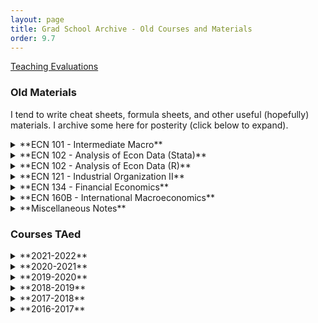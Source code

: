 ```yaml
---
layout: page
title: Grad School Archive - Old Courses and Materials
order: 9.7
---
```



[Teaching Evaluations](evals.pdf)


### Old Materials

I tend to write cheat sheets, formula sheets, and other useful (hopefully)
materials. I archive some here for posterity (click below to expand).

<details markdown=1><summary markdown="span">**ECN 101 - Intermediate Macro**</summary>
  - [Solow Growth Model](materials/ecn101/solow.pdf)
</details>

<details markdown=1><summary markdown="span">**ECN 102 - Analysis of Econ Data (Stata)**</summary>
 - [Stata Sheet 01](materials/ecn102/stata-01.pdf)
 - [Stata Sheet 02](materials/ecn102/stata-02.pdf)
 - [Stata Sheet 03](materials/ecn102/stata-03.pdf)
 - [Central Limit Theorem](materials/ecn102/CLT.pdf)
 - [Confidence Intervals and Testing](materials/ecn102/CI_htest_pvalue.pdf)
 - [Simple Regression](materials/ecn102/simpleregressions.pdf)
 - [Log Functional Forms](materials/ecn102/logfunctionalforms.pdf)
 - [Multiple Regression](materials/ecn102/multipleregression.pdf)
 - [Marginal Effects](materials/ecn102/marginaleffects.pdf)
 - [F-test](materials/ecn102/ftest.pdf)
</details>

<details markdown=1><summary markdown="span">**ECN 102 - Analysis of Econ Data (R)**</summary>
 - [R Sheet 01](materials/ecn102/Rsheet-01.pdf)
 - [R Sheet 02](materials/ecn102/Rsheet-02.pdf)
 - [R Sheet 03](materials/ecn102/Rsheet-03.pdf)
 - [R Sheet 04](materials/ecn102/Rsheet-04.pdf)
 - [R Sheet 05](materials/ecn102/Rsheet-05.pdf)
 - [Central Limit Theorem](materials/ecn102/R-CLT.pdf)
 - [Confidence Intervals and Testing](materials/ecn102/CI_htest_pvalue.pdf)
 - [Simple Regression](materials/ecn102/R-simpleregressions.pdf)
 - [Log Functional Forms](materials/ecn102/R-logfunctionalforms.pdf)
 - [Multiple Regression](materials/ecn102/R-multipleregressions.pdf)
 - [F-tests](materials/ecn102/R-ftest.pdf)
 - [OLS Assumption Tests](materials/ecn102/R-OLStests.pdf)
 - [cats.csv](materials/ecn102/cats.csv)
 - [wages.csv](materials/ecn102/wages.csv)
 - [hcle.csv](materials/ecn102/hcle.csv)
 - [sleep.csv](materials/ecn102/sleep.csv)

When using interactive scripts, press *Shift + Enter* to proceed step-by-step; or
click on *Runtime -> Run all* to run the entire script. It will give a warning but I
can assure you that my R script will not steal your credit card information.
 - [Basic Graphics](https://colab.research.google.com/drive/1TkTdZ4FAGHhuL8acM3uNGhHQ95kvbd7e?usp=sharing)
 - [Two-Sample Tests](https://colab.research.google.com/drive/1p8SiTIS6PCAFTn7h3Rrz63b4Q2fguW1J?usp=sharing)
 - [Correlation and Simple Regression](https://colab.research.google.com/drive/1UOofb_0qcgF68enCL2bYtN7U3zfZbqPy?usp=sharing)
 - [Multiple Regression](https://colab.research.google.com/drive/105kjMxIhP0B-le4pDYBKfTIP43ByTxYN?usp=sharing)
 - [Joint Testing](https://colab.research.google.com/drive/17niELnclHU6QLx8c58KLpcOy5Ks9WWWM?usp=sharing)
 - [OLS Testing](https://colab.research.google.com/drive/1vglGVMTmW_FBXBvS_HAdulacAZVpsAYW?usp=sharing)
</details>

<details markdown=1><summary markdown="span">**ECN 121 - Industrial Organization II**</summary>
 - [Spatial Competition](materials/ecn121/week02-ans.pdf)
 - [Price Discrimination, Nash Equilibria](materials/ecn121/week03-ans.pdf)
 - [Collusion, Limit Pricing](materials/ecn121/week04-ans.pdf)
 - [Cartels](materials/ecn121/week05-ans.pdf)
 - [Horizontal Mergers and Welfare](materials/ecn121/week06-ans.pdf)
 - [Vertical Mergers, Natural Monopoly](materials/ecn121/week07-ans.pdf)
 - [Ramsey Pricing, Two-Part Tariff](materials/ecn121/week08-ans.pdf)
 - [Permits and Lotteries, Externalities](materials/ecn121/week10-ans.pdf)
 - [International Trade, Economic Theory of Regulation](materials/ecn121/week11-ans.pdf)
</details>

<details markdown=1><summary markdown="span">**ECN 134 - Financial Economics**</summary>
 - [Present Value](materials/ecn134/presentvalue.pdf)
 - [Rate of Return](materials/ecn134/rateofreturn.pdf)
 - [Awkward Finance Jargon](materials/ecn134/optionsjargon.pdf)
 - [Put-Call Parity and Portfolio Choice](materials/ecn134/putcallchoice.pdf)
 - [Market Beta and CAPM](materials/ecn134/capm.pdf)
 - [Modigliani-Miller Theorem](materials/ecn134/mm.pdf)
</details>

<details markdown=1><summary markdown="span">**ECN 160B - International Macroeconomics**</summary>
 - [Warmup](materials/ecn160B/week01-ans.pdf)
 - [Exchange Rates, Parity Conditions](materials/ecn160B/week02-ans.pdf)
 - [LOOP and PPP](materials/ecn160B/week03-ans.pdf)
 - [Long-Run Exchange Rate Theory](materials/ecn160B/week04-ans.pdf)
 - [Open Economy National Accounting](materials/ecn160B/week05-ans.pdf)
 - [External Wealth, Consumption Smoothing](materials/ecn160B/week06-ans.pdf)
 - [Investment and Balance of Payments](materials/ecn160B/week07-ans.pdf)
 - [IS-LM-FX Shocks](materials/ecn160B/week08-ans.pdf)
 - [Costs of Fixing versus Floating](materials/ecn160B/week09-ans.pdf)
 - [Foreign Reserves and Speculative Attacks](materials/ecn160B/week10-ans.pdf)
 - [Self-Confirming Equilibria](materials/ecn160B/week11-ans.pdf)
</details>

<details markdown=1><summary markdown="span">**Miscellaneous Notes**</summary>
 - [Basic Probability Cheat Sheet](materials/misc/basicprobability.pdf)
 - [Basic Linear Regression with Matrices](materials/misc/regressionmatrix.pdf)
 - [McCall Search Model of Unemployment](materials/misc/mccall.pdf)
 - [Search Model of Unemployment with Endogenous Destruction](materials/misc/endogenousdestruction.pdf)
 - [Mortensen-Pissarides Search Model of Unemployment](materials/misc/mortensenpissarides.pdf)
 - [Permanent Income Hypothesis](materials/misc/pih.pdf)
 - [Lucas Tree CAPM ](materials/misc/lucastree.pdf)
 - [Lagos-Wright Monetary Search Model](materials/misc/lagoswright.pdf)
 - [Geromichalos, Licari, Suarez-Lledo CAPM](materials/misc/gls.pdf)
 - [Duffie et al Over-the-Counter Markets](materials/misc/otc.pdf)
</details>


### Courses TAed

<details markdown=1><summary markdown="span">**2021-2022**</summary>
  - [ECN 160B - International Macro (Spring 2022)](/courses/old/2022Sp_ECN160B/)
  - [ECN 103 - Uncertainty & Information (Winter 2022)](/courses/old/2022W_ECN103/)
  - [ECN 121B - Industrial Organization (Fall 2021)](/courses/old/2021F_ECN121B/)
</details>

<details markdown=1><summary markdown="span">**2020-2021**</summary>
  - [ECN 103 - Uncertainty & Information (Spring 2021)](/courses/old/2021Sp_ECN103/)
  - [ECN 106 - Decision Making (Winter 2021)](/courses/old/2021W_ECN106/)
  - [ECN 121B - Industrial Organization (Fall 2020)](/courses/old/2020F_ECN121B/)
</details>

<details markdown=1><summary markdown="span">**2019-2020**</summary>
  - [ECN 102 - Analysis of Econ Data (Summer 2020)](/courses/old/2020Su_ECN102/)
  - [ECN 102 - Analysis of Econ Data (Spring 2020)](/courses/old/2020Sp_ECN102/)
  - [ECN 160B - International Macro (Winter 2020)](/courses/old/2020W_ECN160B/)
  - [ECN 1B - Principles of Macro (Fall 2019)](/courses/old/2019F_ECN1B/)
</details>

<details markdown=1><summary markdown="span">**2018-2019**</summary>
  - [ECN 1B - Principles of Macro (Summer 2019)](/courses/old/2019Su_ECN1B/)
  - [ECN 102 - Analysis of Econ Data (Spring 2019)](/courses/old/2019Sp_ECN102/)
  - [ECN 122 - Game Theory (Winter 2019)](/courses/old/2019W_ECN122/)
  - [ECN 102 - Analysis of Econ Data (Fall 2018)](/courses/old/2018F_ECN102/)
</details>

<details markdown=1><summary markdown="span">**2017-2018**</summary>
  - [ECN 1B - Principles of Macro (Summer 2018)](/courses/old/2018Su_ECN1B/)
  - [ECN 134 - Financial Economics (Spring 2018)](/courses/old/2018Sp_ECN134/)
  - [ECN 102 - Analysis of Econ Data (Winter 2018)](/courses/old/2018W_ECN102/)
  - [ECN 1B - Principles of Macro (Fall 2017)](/courses/old/2017F_ECN1B/)
</details>

<details markdown=1><summary markdown="span">**2016-2017**</summary>
  - [ECN 1B - Principles of Macro (Summer 2017)](/courses/old/2017Su_ECN1B/)
  - [ECN 1B - Principles of Macro (Spring 2017)](/courses/old/2017Sp_ECN1B/)
  - [ECN 1B - Principles of Macro (Winter 2017)](/courses/old/2017W_ECN1B/)
  - [ECN 101B - Intermediate Macro (Fall 2016)](/courses/old/2016F_ECN101/)
</details>
